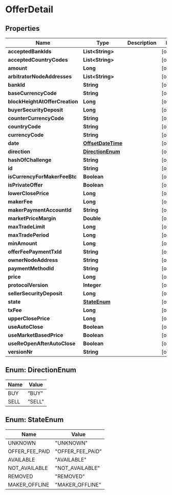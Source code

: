 
# OfferDetail

## Properties
Name | Type | Description | Notes
------------ | ------------- | ------------- | -------------
**acceptedBankIds** | **List&lt;String&gt;** |  |  [optional]
**acceptedCountryCodes** | **List&lt;String&gt;** |  |  [optional]
**amount** | **Long** |  |  [optional]
**arbitratorNodeAddresses** | **List&lt;String&gt;** |  |  [optional]
**bankId** | **String** |  |  [optional]
**baseCurrencyCode** | **String** |  |  [optional]
**blockHeightAtOfferCreation** | **Long** |  |  [optional]
**buyerSecurityDeposit** | **Long** |  |  [optional]
**counterCurrencyCode** | **String** |  |  [optional]
**countryCode** | **String** |  |  [optional]
**currencyCode** | **String** |  |  [optional]
**date** | [**OffsetDateTime**](OffsetDateTime.md) |  |  [optional]
**direction** | [**DirectionEnum**](#DirectionEnum) |  |  [optional]
**hashOfChallenge** | **String** |  |  [optional]
**id** | **String** |  |  [optional]
**isCurrencyForMakerFeeBtc** | **Boolean** |  |  [optional]
**isPrivateOffer** | **Boolean** |  |  [optional]
**lowerClosePrice** | **Long** |  |  [optional]
**makerFee** | **Long** |  |  [optional]
**makerPaymentAccountId** | **String** |  |  [optional]
**marketPriceMargin** | **Double** |  |  [optional]
**maxTradeLimit** | **Long** |  |  [optional]
**maxTradePeriod** | **Long** |  |  [optional]
**minAmount** | **Long** |  |  [optional]
**offerFeePaymentTxId** | **String** |  |  [optional]
**ownerNodeAddress** | **String** |  |  [optional]
**paymentMethodId** | **String** |  |  [optional]
**price** | **Long** |  |  [optional]
**protocolVersion** | **Integer** |  |  [optional]
**sellerSecurityDeposit** | **Long** |  |  [optional]
**state** | [**StateEnum**](#StateEnum) |  |  [optional]
**txFee** | **Long** |  |  [optional]
**upperClosePrice** | **Long** |  |  [optional]
**useAutoClose** | **Boolean** |  |  [optional]
**useMarketBasedPrice** | **Boolean** |  |  [optional]
**useReOpenAfterAutoClose** | **Boolean** |  |  [optional]
**versionNr** | **String** |  |  [optional]


<a name="DirectionEnum"></a>
## Enum: DirectionEnum
Name | Value
---- | -----
BUY | &quot;BUY&quot;
SELL | &quot;SELL&quot;


<a name="StateEnum"></a>
## Enum: StateEnum
Name | Value
---- | -----
UNKNOWN | &quot;UNKNOWN&quot;
OFFER_FEE_PAID | &quot;OFFER_FEE_PAID&quot;
AVAILABLE | &quot;AVAILABLE&quot;
NOT_AVAILABLE | &quot;NOT_AVAILABLE&quot;
REMOVED | &quot;REMOVED&quot;
MAKER_OFFLINE | &quot;MAKER_OFFLINE&quot;




